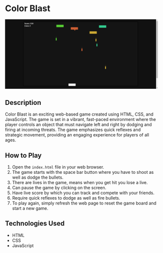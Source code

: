 # Color Blast

![Color Blast Screenshot](/assets/images/Color_Blast.png)

## Description

Color Blast is an exciting web-based game created using HTML, CSS, and JavaScript. The game is set in a vibrant, fast-paced environment where the player controls an object that must navigate left and right by dodging and firing at incoming threats. The game emphasizes quick reflexes and strategic movement, providing an engaging experience for players of all ages.

## How to Play

1. Open the `index.html` file in your web browser.
2. The game starts with the space bar button where you have to shoot as well as dodge the bullets.
3. There are lives in the game, means when you get hit you lose a live.
4. Can pause the game by clicking on the screen.
5. Have live score by which you can track and compete with your friends.
6. Require quick reflexes to dodge as well as fire bullets.
7. To play again, simply refresh the web page to reset the game board and start a new game.

## Technologies Used

- HTML
- CSS
- JavaScript
